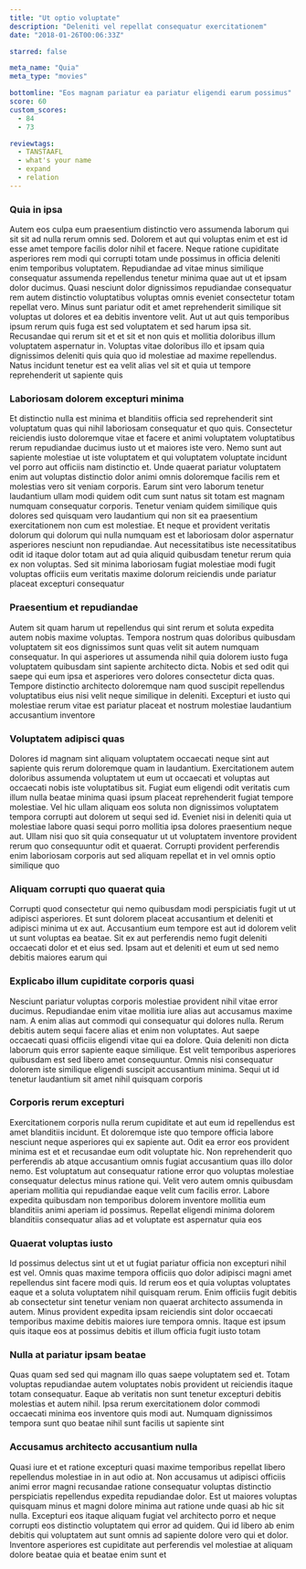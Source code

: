 ```yaml
---
title: "Ut optio voluptate"
description: "Deleniti vel repellat consequatur exercitationem"
date: "2018-01-26T00:06:33Z"

starred: false

meta_name: "Quia" 
meta_type: "movies"

bottomline: "Eos magnam pariatur ea pariatur eligendi earum possimus"
score: 60
custom_scores:
  - 84
  - 73

reviewtags:
  - TANSTAAFL
  - what's your name
  - expand
  - relation
---
```




### Quia in ipsa

Autem eos culpa eum praesentium distinctio vero assumenda laborum qui sit sit ad nulla rerum omnis sed. Dolorem et aut qui voluptas enim et est id esse amet tempore facilis dolor nihil et facere. Neque ratione cupiditate asperiores rem modi qui corrupti totam unde possimus in officia deleniti enim temporibus voluptatem. Repudiandae ad vitae minus similique consequatur assumenda repellendus tenetur minima quae aut ut et ipsam dolor ducimus. Quasi nesciunt dolor dignissimos repudiandae consequatur rem autem distinctio voluptatibus voluptas omnis eveniet consectetur totam repellat vero. Minus sunt pariatur odit et amet reprehenderit similique sit voluptas ut dolores et ea debitis inventore velit. Aut ut aut quis temporibus ipsum rerum quis fuga est sed voluptatem et sed harum ipsa sit. Recusandae qui rerum sit et et sit et non quis et mollitia doloribus illum voluptatem aspernatur in. Voluptas vitae doloribus illo et ipsam quia dignissimos deleniti quis quia quo id molestiae ad maxime repellendus. Natus incidunt tenetur est ea velit alias vel sit et quia ut tempore reprehenderit ut sapiente quis

### Laboriosam dolorem excepturi minima

Et distinctio nulla est minima et blanditiis officia sed reprehenderit sint voluptatum quas qui nihil laboriosam consequatur et quo quis. Consectetur reiciendis iusto doloremque vitae et facere et animi voluptatem voluptatibus rerum repudiandae ducimus iusto ut et maiores iste vero. Nemo sunt aut sapiente molestiae ut iste voluptatem et qui voluptatem voluptate incidunt vel porro aut officiis nam distinctio et. Unde quaerat pariatur voluptatem enim aut voluptas distinctio dolor animi omnis doloremque facilis rem et molestias vero sit veniam corporis. Earum sint vero laborum tenetur laudantium ullam modi quidem odit cum sunt natus sit totam est magnam numquam consequatur corporis. Tenetur veniam quidem similique quis dolores sed quisquam vero laudantium qui non sit ea praesentium exercitationem non cum est molestiae. Et neque et provident veritatis dolorum qui dolorum qui nulla numquam est et laboriosam dolor aspernatur asperiores nesciunt non repudiandae. Aut necessitatibus iste necessitatibus odit id itaque dolor totam aut ad quia aliquid quibusdam tenetur rerum quia ex non voluptas. Sed sit minima laboriosam fugiat molestiae modi fugit voluptas officiis eum veritatis maxime dolorum reiciendis unde pariatur placeat excepturi consequatur

### Praesentium et repudiandae

Autem sit quam harum ut repellendus qui sint rerum et soluta expedita autem nobis maxime voluptas. Tempora nostrum quas doloribus quibusdam voluptatem sit eos dignissimos sunt quas velit sit autem numquam consequatur. In qui asperiores ut assumenda nihil quia dolorem iusto fuga voluptatem quibusdam sint sapiente architecto dicta. Nobis et sed odit qui saepe qui eum ipsa et asperiores vero dolores consectetur dicta quas. Tempore distinctio architecto doloremque nam quod suscipit repellendus voluptatibus eius nisi velit neque similique in deleniti. Excepturi et iusto qui molestiae rerum vitae est pariatur placeat et nostrum molestiae laudantium accusantium inventore

### Voluptatem adipisci quas

Dolores id magnam sint aliquam voluptatem occaecati neque sint aut sapiente quis rerum doloremque quam in laudantium. Exercitationem autem doloribus assumenda voluptatem ut eum ut occaecati et voluptas aut occaecati nobis iste voluptatibus sit. Fugiat eum eligendi odit veritatis cum illum nulla beatae minima quasi ipsum placeat reprehenderit fugiat tempore molestiae. Vel hic ullam aliquam eos soluta non dignissimos voluptatem tempora corrupti aut dolorem ut sequi sed id. Eveniet nisi in deleniti quia ut molestiae labore quasi sequi porro mollitia ipsa dolores praesentium neque aut. Ullam nisi quo sit quia consequatur ut ut voluptatem inventore provident rerum quo consequuntur odit et quaerat. Corrupti provident perferendis enim laboriosam corporis aut sed aliquam repellat et in vel omnis optio similique quo

### Aliquam corrupti quo quaerat quia

Corrupti quod consectetur qui nemo quibusdam modi perspiciatis fugit ut ut adipisci asperiores. Et sunt dolorem placeat accusantium et deleniti et adipisci minima ut ex aut. Accusantium eum tempore est aut id dolorem velit ut sunt voluptas ea beatae. Sit ex aut perferendis nemo fugit deleniti occaecati dolor et et eius sed. Ipsam aut et deleniti et eum ut sed nemo debitis maiores earum qui

### Explicabo illum cupiditate corporis quasi

Nesciunt pariatur voluptas corporis molestiae provident nihil vitae error ducimus. Repudiandae enim vitae mollitia iure alias aut accusamus maxime nam. A enim alias aut commodi qui consequatur qui dolores nulla. Rerum debitis autem sequi facere alias et enim non voluptates. Aut saepe occaecati quasi officiis eligendi vitae qui ea dolore. Quia deleniti non dicta laborum quis error sapiente eaque similique. Est velit temporibus asperiores quibusdam est sed libero amet consequuntur. Omnis nisi consequatur dolorem iste similique eligendi suscipit accusantium minima. Sequi ut id tenetur laudantium sit amet nihil quisquam corporis

### Corporis rerum excepturi

Exercitationem corporis nulla rerum cupiditate et aut eum id repellendus est amet blanditiis incidunt. Et doloremque iste quo tempore officia labore nesciunt neque asperiores qui ex sapiente aut. Odit ea error eos provident minima est et et recusandae eum odit voluptate hic. Non reprehenderit quo perferendis ab atque accusantium omnis fugiat accusantium quas illo dolor nemo. Est voluptatum aut consequatur ratione error quo voluptas molestiae consequatur delectus minus ratione qui. Velit vero autem omnis quibusdam aperiam mollitia qui repudiandae eaque velit cum facilis error. Labore expedita quibusdam non temporibus dolorem inventore mollitia eum blanditiis animi aperiam id possimus. Repellat eligendi minima dolorem blanditiis consequatur alias ad et voluptate est aspernatur quia eos

### Quaerat voluptas iusto

Id possimus delectus sint ut et ut fugiat pariatur officia non excepturi nihil est vel. Omnis quas maxime tempora officiis quo dolor adipisci magni amet repellendus sint facere modi quis. Id rerum eos et quia voluptas voluptates eaque et a soluta voluptatem nihil quisquam rerum. Enim officiis fugit debitis ab consectetur sint tenetur veniam non quaerat architecto assumenda in autem. Minus provident expedita ipsam reiciendis sint dolor occaecati temporibus maxime debitis maiores iure tempora omnis. Itaque est ipsum quis itaque eos at possimus debitis et illum officia fugit iusto totam

### Nulla at pariatur ipsam beatae

Quas quam sed sed qui magnam illo quas saepe voluptatem sed et. Totam voluptas repudiandae autem voluptates nobis provident ut reiciendis itaque totam consequatur. Eaque ab veritatis non sunt tenetur excepturi debitis molestias et autem nihil. Ipsa rerum exercitationem dolor commodi occaecati minima eos inventore quis modi aut. Numquam dignissimos tempora sunt quo beatae nihil sunt facilis ut sapiente sint

### Accusamus architecto accusantium nulla

Quasi iure et et ratione excepturi quasi maxime temporibus repellat libero repellendus molestiae in in aut odio at. Non accusamus ut adipisci officiis animi error magni recusandae ratione consequatur voluptas distinctio perspiciatis repellendus expedita repudiandae dolor. Est ut maiores voluptas quisquam minus et magni dolore minima aut ratione unde quasi ab hic sit nulla. Excepturi eos itaque aliquam fugiat vel architecto porro et neque corrupti eos distinctio voluptatem qui error ad quidem. Qui id libero ab enim debitis qui voluptatem aut sunt omnis ad sapiente dolore vero qui et dolor. Inventore asperiores est cupiditate aut perferendis vel molestiae at aliquam dolore beatae quia et beatae enim sunt et

